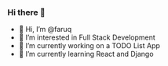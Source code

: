 ### Hi there 👋

<ul>
<li>👋 Hi, I’m @faruq</li>
<li>👀 I’m interested in Full Stack Development</li>
<li>🔭 I’m currently working on a TODO List App</li>
<li>🌱 I’m currently learning React and Django</li>

</ul>


<!--
**Faruqt/Faruqt** is a ✨ _special_ ✨ repository because its `README.md` (this file) appears on your GitHub profile.

Here are some ideas to get you started:

- 🔭 I’m currently working on ...
- 🌱 I’m currently learning ...
- 👯 I’m looking to collaborate on ...
- 🤔 I’m looking for help with ...
- 💬 Ask me about ...
- 📫 How to reach me: ...
- 😄 Pronouns: ...
- ⚡ Fun fact: ...
-->
